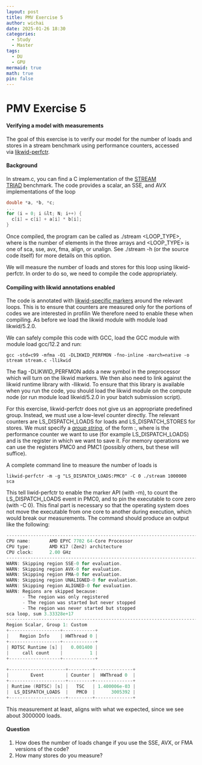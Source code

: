 ```yaml
---
layout: post
title: PMV Exercise 5
author: wichai
date: 2025-01-26 18:30
categories:
  - Study
  - Master
tags:
  - DU
  - GPU
mermaid: true
math: true
pin: false
---
```


# PMV Exercise 5

#### Verifying a model with measurements

The goal of this exercise is to verify our model for the number of loads and stores in a stream benchmark using performance counters, accessed via [likwid-perfctr](https://github.com/RRZE-HPC/likwid/wiki/likwid-perfctr).

#### Background

In stream.c, you can find a C implementation of the [STREAM TRIAD](https://www.cs.virginia.edu/stream/) benchmark. The code provides a scalar, an SSE, and AVX implementations of the loop

```c
double *a, *b, *c;
...
for (i = 0; i &lt; N; i++) {
  c[i] = c[i] + a[i] * b[i];
}

```

Once compiled, the program can be called as ./stream <N> <LOOP_TYPE>, where <N> is the number of elements in the three arrays and <LOOP_TYPE> is one of sca, sse, avx, fma, align, or unalign. See ./stream -h (or the source code itself) for more details on this option.

We will measure the number of loads and stores for this loop using likwid-perfctr. In order to do so, we need to compile the code appropriately.

#### Compiling with likwid annotations enabled

The code is annotated with [likwid-specific markers](https://github.com/RRZE-HPC/likwid/wiki/likwid-perfctr#using-the-marker-api) around the relevant loops. This is to ensure that counters are measured only for the portions of codes we are interested in profilin We therefore need to enable these when compiling. As before we load the likwid module with module load likwid/5.2.0.

We can safely compile this code with GCC, load the GCC module with module load gcc/12.2 and run:

`gcc -std=c99 -mfma -O1 -DLIKWID_PERFMON -fno-inline -march=native -o stream stream.c -llikwid`

The flag -DLIKWID_PERFMON adds a new symbol in the preprocessor which will turn on the likwid markers. We then also need to link against the likwid runtime library with -llikwid. To ensure that this library is available when you run the code, you should load the likwid module on the compute node (or run module load likwid/5.2.0 in your batch submission script).

For this exercise, likwid-perfctr does not give us an appropriate predefined group. Instead, we must use a low-level counter directly. The relevant counters are LS_DISPATCH_LOADS for loads and LS_DISPATCH_STORES for stores. We must specify a [_group string_](https://github.com/RRZE-HPC/likwid/wiki/likwid-perfctr#using-custom-event-sets), of the form <counter>:<register>, where <counter> is the performance counter we want to use (for example LS_DISPATCH_LOADS) and <register> is the register in which we want to save it. For memory operations we can use the registers PMC0 and PMC1 (possibly others, but these will suffice).

A complete command line to measure the number of loads is

`likwid-perfctr -m -g "LS_DISPATCH_LOADS:PMC0" -C 0 ./stream 1000000 sca`

This tell liwid-perfctr to enable the marker API (with -m), to count the LS_DISPATCH_LOADS event in PMC0, and to pin the executable to core zero (with -C 0). This final part is necessary so that the operating system does not move the executable from one core to another during execution, which would break our measurements. The command should produce an output like the following:

```c
--------------------------------------------------------------------------------
CPU name:       AMD EPYC 7702 64-Core Processor
CPU type:       AMD K17 (Zen2) architecture
CPU clock:      2.00 GHz
--------------------------------------------------------------------------------
WARN: Skipping region SSE-0 for evaluation.
WARN: Skipping region AVX-0 for evaluation.
WARN: Skipping region FMA-0 for evaluation.
WARN: Skipping region UNALIGNED-0 for evaluation.
WARN: Skipping region ALIGNED-0 for evaluation.
WARN: Regions are skipped because:
      - The region was only registered
      - The region was started but never stopped
      - The region was never started but stopped
sca loop, sum 3.33328e+17
--------------------------------------------------------------------------------
Region Scalar, Group 1: Custom
+-------------------+------------+
|    Region Info    | HWThread 0 |
+-------------------+------------+
| RDTSC Runtime [s] |   0.001400 |
|     call count    |          1 |
+-------------------+------------+
 
+---------------------+---------+--------------+
|        Event        | Counter |  HWThread 0  |
+---------------------+---------+--------------+
| Runtime (RDTSC) [s] |   TSC   | 1.400006e-03 |
|  LS_DISPATCH_LOADS  |   PMC0  |      3005392 |
+---------------------+---------+--------------+
```

This measurement at least, aligns with what we expected, since we see about 3000000 loads.

#### Question

1. How does the number of loads change if you use the SSE, AVX, or FMA versions of the code?
2. How many stores do you measure?
